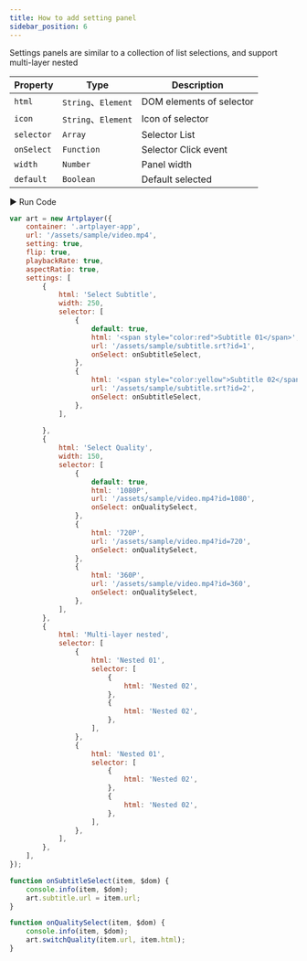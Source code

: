 ```yaml
---
title: How to add setting panel
sidebar_position: 6
---
```


Settings panels are similar to a collection of list selections, and support multi-layer nested

| Property   | Type                | Description              |
| ---------- | ------------------- | ------------------------ |
| `html`     | `String`、`Element` | DOM elements of selector |
| `icon`     | `String`、`Element` | Icon of selector         |
| `selector` | `Array`             | Selector List            |
| `onSelect` | `Function`          | Selector Click event     |
| `width`    | `Number`            | Panel width              |
| `default`  | `Boolean`           | Default selected         |

<div className="run-code">▶ Run Code</div>

```js
var art = new Artplayer({
    container: '.artplayer-app',
    url: '/assets/sample/video.mp4',
    setting: true,
    flip: true,
    playbackRate: true,
    aspectRatio: true,
    settings: [
        {
            html: 'Select Subtitle',
            width: 250,
            selector: [
                {
                    default: true,
                    html: '<span style="color:red">Subtitle 01</span>',
                    url: '/assets/sample/subtitle.srt?id=1',
                    onSelect: onSubtitleSelect,
                },
                {
                    html: '<span style="color:yellow">Subtitle 02</span>',
                    url: '/assets/sample/subtitle.srt?id=2',
                    onSelect: onSubtitleSelect,
                },
            ],
            
        },
        {
            html: 'Select Quality',
            width: 150,
            selector: [
                {
                    default: true,
                    html: '1080P',
                    url: '/assets/sample/video.mp4?id=1080',
                    onSelect: onQualitySelect,
                },
                {
                    html: '720P',
                    url: '/assets/sample/video.mp4?id=720',
                    onSelect: onQualitySelect,
                },
                {
                    html: '360P',
                    url: '/assets/sample/video.mp4?id=360',
                    onSelect: onQualitySelect,
                },
            ],
        },
        {
            html: 'Multi-layer nested',
            selector: [
                {
                    html: 'Nested 01',
                    selector: [
                        {
                            html: 'Nested 02',
                        },
                        {
                            html: 'Nested 02',
                        },
                    ],
                },
                {
                    html: 'Nested 01',
                    selector: [
                        {
                            html: 'Nested 02',
                        },
                        {
                            html: 'Nested 02',
                        },
                    ],
                },
            ],
        },
    ],
});

function onSubtitleSelect(item, $dom) {
    console.info(item, $dom);
    art.subtitle.url = item.url;
}

function onQualitySelect(item, $dom) {
    console.info(item, $dom);
    art.switchQuality(item.url, item.html);
}
```